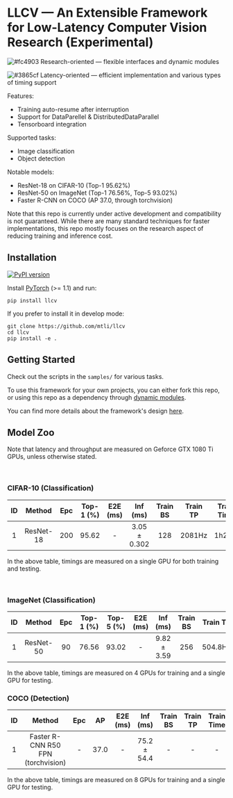 # LLCV &mdash; An Extensible Framework for **L**ow-**L**atency **C**omputer **V**ision Research (Experimental)


![#fc4903](https://via.placeholder.com/15/fc4903/000000?text=+) Research-oriented &mdash; flexible interfaces and dynamic modules

![#3865cf](https://via.placeholder.com/15/3865cf/000000?text=+) Latency-oriented &mdash; efficient implementation and various types of timing support

Features:
- Training auto-resume after interruption
- Support for DataParellel & DistributedDataParallel
- Tensorboard integration

Supported tasks:
- Image classification
- Object detection

Notable models:
- ResNet-18 on CIFAR-10 (Top-1 95.62%)
- ResNet-50 on ImageNet (Top-1 76.56%, Top-5 93.02%)
- Faster R-CNN on COCO (AP 37.0, through torchvision)

Note that this repo is currently under active development and compatibility is not guaranteed. While there are many standard techniques for faster implementations, this repo mostly focuses on the research aspect of reducing training and inference cost.


## Installation

[![PyPI version](https://badge.fury.io/py/llcv.svg)](https://badge.fury.io/py/llcv)

Install [PyTorch](https://pytorch.org/) (>= 1.1) and run:
```
pip install llcv
```

If you prefer to install it in develop mode:
```
git clone https://github.com/mtli/llcv
cd llcv
pip install -e .
```


## Getting Started

Check out the scripts in the `samples/` for various tasks.

To use this framework for your own projects, you can either fork this repo, or using this repo as a dependency through [dynamic modules](doc/design.md#dynamic-modules).

You can find more details about the framework's design [here](doc/design.md).


## Model Zoo

Note that latency and throughput are measured on Geforce GTX 1080 Ti GPUs, unless otherwise stated.

<br>

### CIFAR-10 (Classification)
| ID  |    Method    | Epc | Top-1 (%)  | E2E (ms) | Inf (ms) | Train BS | Train TP | Train Time | Ckpt | Log | Script |
| :-: | :----------: | :-: | :----: | :------: | :------: | :------: | :------: | :--------: | :--: | :-: | :----: |
| 1   | ResNet-18    | 200 | 95.62 |        - | 3.05 ± 0.302 |  128 |   2081Hz |      1h22m | [ckpt](https://www.cs.cmu.edu/~mengtial/proj/llcv/model_zoo/c10-r18-e200-95.62-870a16f.pth) | [log](https://www.cs.cmu.edu/~mengtial/proj/llcv/model_zoo/c10-r18-e200-95.62-870a16f.log) | [script](samples/cifar10/c10.sh) |

In the above table, timings are measured on a single GPU for both training and testing.

<br>

### ImageNet (Classification)
| ID  |    Method    | Epc | Top-1 (%) | Top-5 (%) | E2E (ms) |  Inf (ms) | Train BS | Train TP | Train Time | Ckpt | Log | Script |
| :-: | :----------: | :-: | :-------: | :-------: |:-------: | :-------: | :------: | :------: | :--------: | :--: | :-: | :----: |
| 1   | ResNet-50    | 90  |     76.56 |     93.02 |        - | 9.82 ± 3.59 |    256 |  504.8Hz |      2d16h | [ckpt](https://www.cs.cmu.edu/~mengtial/proj/llcv/model_zoo/im-r50-e90-76.56-870a16f.pth) | [log](https://www.cs.cmu.edu/~mengtial/proj/llcv/model_zoo/im-r50-e90-76.56-870a16f.log) | [script](samples/imagenet/im_r50.sh) |

In the above table, timings are measured on 4 GPUs for training and a single GPU for testing.

### COCO (Detection)

| ID  |    Method    | Epc |  AP  | E2E (ms) |  Inf (ms) | Train BS | Train TP | Train Time | Ckpt | Log | Script |
| :-: | :----------: | :-: | :--: |:-------: | :-------: | :------: | :------: | :--------: | :--: | :-: | :----: |
| 1   | Faster R-CNN R50 FPN (torchvision)  | - | 37.0 | - | 75.2 ± 54.4 | - | - |        - | -    | -   | [script](samples/coco/coco_frcnn_test_pretrained.sh) |

In the above table, timings are measured on 8 GPUs for training and a single GPU for testing.
